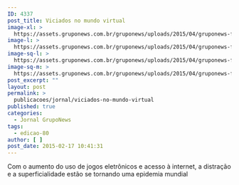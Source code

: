 ```yaml
---
ID: 4337
post_title: Viciados no mundo virtual
image-xl: >
  https://assets.gruponews.com.br/gruponews/uploads/2015/04/gruponews-fevereiro-2015-1-1920x1080.jpg
image-l: >
  https://assets.gruponews.com.br/gruponews/uploads/2015/04/gruponews-fevereiro-2015-1-1280x720.jpg
image-sq-l: >
  https://assets.gruponews.com.br/gruponews/uploads/2015/04/gruponews-fevereiro-2015-1-1280x1280.jpg
image-sq-m: >
  https://assets.gruponews.com.br/gruponews/uploads/2015/04/gruponews-fevereiro-2015-1-720x720.jpg
post_excerpt: ""
layout: post
permalink: >
  publicacoes/jornal/viciados-no-mundo-virtual
published: true
categories:
  - Jornal GrupoNews
tags:
  - edicao-80
author: [ ]
post_date: 2015-02-17 10:41:31
---
```

Com o aumento do uso de jogos eletrônicos e acesso à internet, a distração e a superficialidade estão se tornando uma epidemia mundial